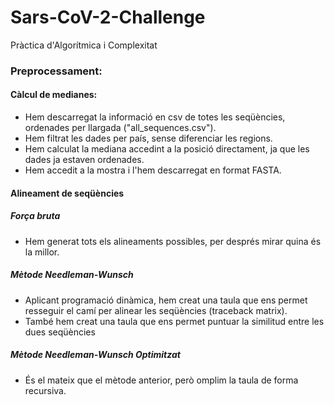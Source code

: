 # Sars-CoV-2-Challenge
Pràctica d'Algorítmica i Complexitat  
### Preprocessament:
#### Càlcul de medianes:
- Hem descarregat la informació en csv de totes les seqüències, ordenades per llargada ("all_sequences.csv").
- Hem filtrat les dades per país, sense diferenciar les regions.
- Hem calculat la mediana accedint a la posició directament, ja que les dades ja estaven ordenades.  
- Hem accedit a la mostra i l'hem descarregat en format FASTA.
#### Alineament de seqüències
##### Força bruta
- Hem generat tots els alineaments possibles, per després mirar quina és la millor.
##### Mètode Needleman-Wunsch
- Aplicant programació dinàmica, hem creat una taula que ens permet resseguir el camí per alinear les seqüències (traceback matrix).
- També hem creat una taula que ens permet puntuar la similitud entre les dues seqüències
##### Mètode Needleman-Wunsch Optimitzat
- És el mateix que el mètode anterior, però omplim la taula de forma recursiva.
